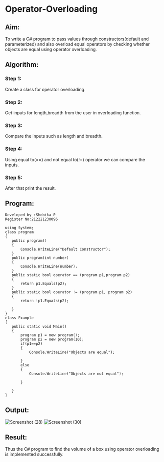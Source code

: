 # Operator-Overloading

## Aim:
 To write a C# program to pass values through constructors(default and parameterized) and also overload equal operators by checking whether objects are equal using operator overloading. 
 
 ## Algorithm:
 ### Step 1:
Create a class for operator overloading.

### Step 2:
Get inputs for length,breadth from the user in overloading function.

### Step 3:
Compare the inputs such as length and breadth.

### Step 4:
Using equal to(==) and not equal to(!=) operator we can compare the inputs.

### Step 5:
After that print the result.
 
 
 
 ## Program:
 ```
 Developed by :Shobika P
 Register No:212221230096

 using System;
class program
{
    public program()
    {
        Console.WriteLine("Default Constructor");
    }
    public program(int number)
    {
        Console.WriteLine(number);
    }
    public static bool operator == (program p1,program p2)
    {
        return p1.Equals(p2);
    }
    public static bool operator != (program p1, program p2)
    {
        return !p1.Equals(p2);

    }
}
class Example
{
    public static void Main()
    {
        program p1 = new program();
        program p2 = new program(10);
        if(p1==p2)
        {
            Console.WriteLine("Objects are equal");

        }
        else
        {
            Console.WriteLine("Objects are not equal");

        }

    }
}
 ```
 
 
 ## Output:
 ![Screenshot (28)](https://user-images.githubusercontent.com/94508142/236787400-4c82987d-8f21-4678-9964-0480e3dd7e6e.png)
 ![Screenshot (30)](https://user-images.githubusercontent.com/94508142/236788208-17a0bb94-4954-4779-add4-893c46f2760e.png)


 
 
 ## Result:
 Thus the C# program to find the volume of a box using operator overloading is implemented successfully.
